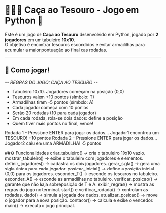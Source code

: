 # 🎲🏴‍☠️ Caça ao Tesouro - Jogo em Python 🐍

Este é um jogo de **Caça ao Tesouro** desenvolvido em Python, jogado por **2 jogadores** em um tabuleiro **10x10**.  
O objetivo é encontrar tesouros escondidos e evitar armadilhas para acumular a maior pontuação ao final das rodadas.

---

## 🚀 Como jogar!
*-- REGRAS DO JOGO: CAÇA AO TESOURO --*
- Tabuleiro 10x10. Jogadores começam na posição (0,0)
- Tesouros valem +10 pontos (símbolo: T)
- Armadilhas tiram -5 pontos (símbolo: A)
- Cada jogador começa com 10 pontos
- Serão 20 rodadas (10 para cada jogador)
- Em cada rodada, rola-se dois dados: define a posição
- Quem tiver mais pontos no final, vence!

Rodada 1 - Pressione ENTER para jogar os dados...
Jogador1 encontrou um TESOURO! +10 pontos
Rodada 2 - Pressione ENTER para jogar os dados...
Jogador2 caiu em uma ARMADILHA! -5 pontos

##⚙️ Funcionalidades
criar_tabuleiro() → cria o tabuleiro 10x10 vazio.
mostrar_tabuleiro() → exibe o tabuleiro com jogadores e elementos.
definir_jogadores() → cadastra os dois jogadores.
gerar_sigla() → gera uma sigla única para cada jogador.
posicao_inicial() → define a posição inicial (0,0) para os jogadores.
esconder_T() → esconde os tesouros no tabuleiro.
esconder_A() → esconde as armadilhas no tabuleiro.
verificar_posicao() → garante que não haja sobreposição de T e A.
exibir_regras() → mostra as regras do jogo no terminal.
start() e verificar_rodada() → controlam as rodadas.
dado() → simula a jogada dos dados.
atualizar_posicao() → move o jogador para a nova posição.
contador() → calcula e exibe o vencedor.
main() → executa o jogo principal.
